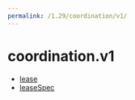 ```yaml
---
permalink: /1.29/coordination/v1/
---
```


# coordination.v1



* [lease](lease.md)
* [leaseSpec](leaseSpec.md)